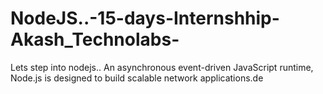 # NodeJS..-15-days-Internshhip-Akash_Technolabs-
Lets step into nodejs..
An asynchronous event-driven JavaScript runtime, Node.js is designed to build scalable network applications.de 
